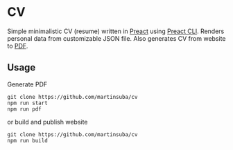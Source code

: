 # CV

Simple minimalistic CV (resume) written in [Preact](https://preactjs.com/) using [Preact CLI](https://github.com/preactjs/preact-cli). Renders personal data from customizable JSON file. Also generates CV from website to [PDF](https://github.com/martinsuba/cv/blob/master/cv.pdf).

## Usage
Generate PDF
```
git clone https://github.com/martinsuba/cv
npm run start
npm run pdf
```
or build and publish website
```
git clone https://github.com/martinsuba/cv
npm run build
```
